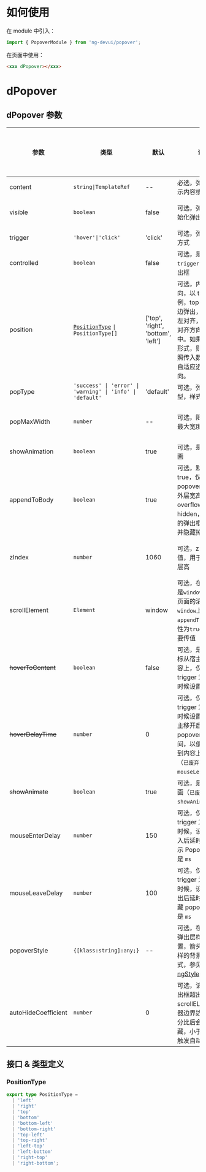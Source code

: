 # 如何使用

在 module 中引入：

```ts
import { PopoverModule } from 'ng-devui/popover';
```

在页面中使用：

```html
<xxx dPopover></xxx>
```

# dPopover

## dPopover 参数

| 参数                | 类型                                                       | 默认                               | 说明                                                                                                                                                                    | 跳转 Demo                                    | 全局配置项 |
| ------------------- | ---------------------------------------------------------- | ---------------------------------- | ----------------------------------------------------------------------------------------------------------------------------------------------------------------------- | -------------------------------------------- | ---------- |
| content             | `string\|TemplateRef`                                      | --                                 | 必选，弹出框的显示内容或模板引用                                                                                                                                        | [基本用法](demo#basic-usage)                 |
| visible             | `boolean`                                                  | false                              | 可选，弹出框的初始化弹出状态                                                                                                                                            | [手动控制显示](demo#manual-control-display)  |
| trigger             | `'hover'\|'click'`                                         | 'click'                            | 可选，弹出框触发方式                                                                                                                                                    | [延时触发](demo#hover-delay-time)            |
| controlled          | `boolean`                                                  | false                              | 可选，是否通过`trigger`方式触发弹出框                                                                                                                                   | [基本用法](demo#basic-usage)                 |
| position            | [`PositionType`](#positiontype) `\| PositionType[]`        | ['top', 'right', 'bottom', 'left'] | 可选，内容弹出方向，以 top-left 为例，top 是指从上边弹出，left 是指左对齐，若不设置对齐方向默认为居中。如果传入数组形式，则当前将按照传入数组次序，自适应选取一个方向。 | [弹出位置](demo#position)                    |
| popType             | `'success' \| 'error' \| 'warning' \| 'info' \| 'default'` | 'default'                          | 可选，弹出框类型，样式不同                                                                                                                                              | [基本用法](demo#basic-usage)                 |
| popMaxWidth         | `number`                                                   | --                                 | 可选，限制弹出框最大宽度（`px`）                                                                                                                                        | [自定义提示内容](demo#custom-prompt-content) |
| showAnimation       | `boolean`                                                  | true                               | 可选，是否显示动画                                                                                                                                                      | [基本用法](demo#basic-usage)                 | ✔          |
| appendToBody        | `boolean`                                                  | true                               | 可选，默认为 true，仅当 popover 绑定元素外层宽高不够时，overflow 为 hidden，popover 的弹出框不会被一并隐藏掉。                                                          | [基本用法](demo#basic-usage)                 |
| zIndex              | `number`                                                   | 1060                               | 可选，z-index 值，用于手动控制层高                                                                                                                                      | [自定义提示内容](demo#custom-prompt-content) |
| scrollElement       | `Element`                                                  | window                             | 可选，在这里默认是`window` , 只有当页面的滚动不在`window`上且`appendToBody`的属性为`true`时候才需要传值                                                                 | [父容器设置](demo#parent-container-settings) |
| ~~hoverToContent~~  | `boolean`                                                  | false                              | 可选，是否允许鼠标从宿主移动到内容上，仅需要在 trigger 为 hover 的时候设置（`已废弃`）                                                                                  | [延时触发](demo#hover-delay-time)            |
| ~~hoverDelayTime~~  | `number`                                                   | 0                                  | 可选，仅需要在 trigger 为 hover 的时候设置鼠标从宿主移开后到隐藏 popover 的延迟时间，以便鼠标移动到内容上，单位`ms` （`已废弃，请使用mouseLeaveDelay`）                 | [延时触发](demo#hover-delay-time)            |
| ~~showAnimate~~     | `boolean`                                                  | true                               | 可选，是否显示动画（`已废弃，请使用showAnimation`）                                                                                                                     | [基本用法](demo#basic-usage)                 |
| mouseEnterDelay     | `number`                                                   | 150                                | 可选，仅需要在 trigger 为 hover 的时候，设置鼠标移入后延时多少才显示 Popover，单位是 `ms`                                                                               | [延时触发](demo#hover-delay-time)            |
| mouseLeaveDelay     | `number`                                                   | 100                                | 可选，仅需要在 trigger 为 hover 的时候，设置鼠标移出后延时多少才隐藏 popover，单位是 `ms`                                                                               | [延时触发](demo#hover-delay-time)            |
| popoverStyle        | `{[klass:string]:any;}`                                    | --                                 | 可选，在需要改变弹出层样式时设置，箭头会应用同样的背景色。样式，参见 [ngStyle](https://angular.cn/api/common/NgStyle)。                                                 | [自定义提示内容](demo#custom-prompt-content) |
| autoHideCoefficient | `number`                                                   | 0                                  | 可选，该值表示弹出框超出已设置的 scrollELement 容器边界达到多少百分比后会自动隐藏，小于 0 时不会触发自动隐藏                                                          |                                              |

## 接口 & 类型定义

### PositionType

```ts
export type PositionType =
  | 'left'
  | 'right'
  | 'top'
  | 'bottom'
  | 'bottom-left'
  | 'bottom-right'
  | 'top-left'
  | 'top-right'
  | 'left-top'
  | 'left-bottom'
  | 'right-top'
  | 'right-bottom';
```
